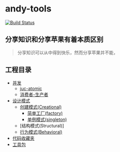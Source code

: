 # andy-tools
[![Build Status](https://travis-ci.org/duxinglangzi/andy-tools.svg?branch=master)](https://travis-ci.org/duxinglangzi/andy-tools)

## 分享知识和分享苹果有着本质区别
> 分享知识可以从中得到快乐，然而分享苹果并不能，

## 工程目录
- [并发](https://github.com/duxinglangzi/andy-tools/tree/master/src/main/java/com/andy/concurrent)
    - [juc-atomic](https://github.com/duxinglangzi/andy-tools/tree/master/src/main/java/com/andy/concurrent/juc/atomic)
    - [消费者-生产者](https://github.com/duxinglangzi/andy-tools/tree/master/src/main/java/com/andy/concurrent/consumerAndProducer)
- [设计模式](https://github.com/duxinglangzi/andy-tools/tree/master/src/main/java/com/andy/designPattern)
    - [创建模式(Creational)](https://github.com/duxinglangzi/andy-tools/tree/master/src/main/java/com/andy/designPattern/creational)
        - [简单工厂(factory)](https://github.com/duxinglangzi/andy-tools/tree/master/src/main/java/com/andy/designPattern/creational/factory)
        - [单例模式(singleton)](https://github.com/duxinglangzi/andy-tools/tree/master/src/main/java/com/andy/designPattern/creational/singleton)
    - [结构模式(Structural)]
    - [行为模式(Behavioral)](https://github.com/duxinglangzi/andy-tools/tree/master/src/main/java/com/andy/designPattern/behavioral)
- [代码收藏夹](https://github.com/duxinglangzi/andy-tools/tree/master/src/main/java/com/andy/codeCollector)
- [工具包](https://github.com/duxinglangzi/andy-tools/tree/master/src/main/java/com/andy/utils)
